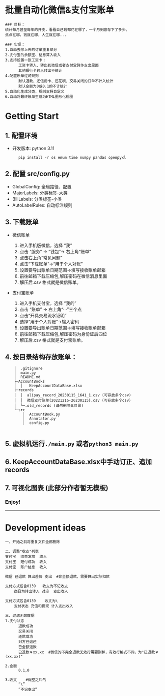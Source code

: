 
# 批量自动化微信&支付宝账单
```
### 目标：
统计每月甚至每年的开支，看看自己钱都花在哪了，一个月到底存下了多少。
焦点在哪，钱就在哪，人生就在哪...

### 实现：
1.自动去除上传的订单重复部分
2.支付宝的余额宝、结息算入收入
3.支持设置一张工资卡：
      工资卡转入、转出到微信或者支付宝算作支出里面
      其他银行卡转入转出不统计
4.配置账单过滤规则
      默认退款、还信用卡、还花呗、交易关闭的订单不计入统计
      默认金额为0或0.1的不计统计
5.自动化生成分类，规则支持自定义
6.自动将最终账单生成为HTML图形化视图
```
# Getting Start
## 1. 配置环境
   * 开发版本: python 3.11
```
      pip install -r os enum time numpy pandas openpyxl
```
   
## 2. 配置 src/config.py
   * GlobalConfig: 全局路径、配置
   * MajorLabels: 分类标签-大类
   * BillLabels: 分类标签-小类
   * AutoLabelRules: 自动标注规则

## 3. 下载账单
   * 微信账单
      1. 进入手机版微信，选择 “我”
      2. 点击 “服务” -> “钱包”-> 右上角“账单” 
      3. 点击右上角“常见问题” 
      4. 点击“下载账单”->“用于个人对账”
      4. 设置要导出账单日期范围->填写接收账单邮箱
      5. 前往邮箱下载压缩包,解压密码在微信消息里面
      6.  解压后.csv 格式就是微信账单。
   
   * 支付宝账单
      1. 进入手机支付宝，选择 “我的”
      2. 点击 “账单” -> 右上角“···”三个点 
      3. 点击“开具交易流水证明” 
      4. 选择“用于个人对账”->输入密码
      4. 设置要导出账单日期范围->填写接收账单邮箱
      5. 前往邮箱下载压缩包,解压密码为身份证后四位
      6.  解压后.csv 格式就是支付宝账单。
   
## 4. 按目录结构存放账单：
```
    │  .gitignore
    │  main.py
    │  README.md
    ├─AccountBooks
    │  │   KeepAccountDataBase.xlsx
    ├─records
    │  │  alipay_record_20230115_1641_1.csv (可存放多个csv)
    │  │  微信支付账单(20221216-20230115).csv (可存放多个csv)
    │  └─.old_records (请勿删除此目录)
    └─src
        │  AccountBook.py
        │  Annotator.py
        │  config.py
    
```

## 5. 虚拟机运行`./main.py` 或者`python3 main.py`
## 6. KeepAccountDataBase.xlsx中手动订正、追加records
## 7. 可视化图表 (此部分作者暂无模板)
### Enjoy!
------


# Development ideas

```
一、开始之前将重复文件全部删除

二、调整"收支"列表
支付宝  收益发放  收入
支付宝  赔付成功  收入
支付宝  账户结息  收入

微信 已退款 算出差价 支出  #非全额退款，需要算出实际扣款

支付方式包含0139   收支为不记收支
    商品为转出转入 对应  支出收入

支付方式包含0139    收支为\
    支付状态 充值和提现 计入支出收入

三、过滤无效数据
1.支付状态
      退款成功
      交易关闭
      还款成功
      对方已退还
      已全额退款
      已退款￥xx.xx  #微信的不完全退款无效行需要删掉，有效行格式不同，为"已退款￥(xx.xx)"
      
2.金额
      0.1,0

3.收支    #调整之后的
      “\”
      “不记支出”    
```

